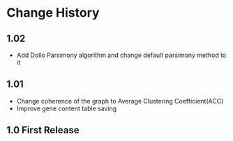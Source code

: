 # Change History


## 1.02

- Add Dollo Parsimony algorithm and change default parsimony method to it

## 1.01

- Change coherence of the graph to Average Clustering Coefficient(ACC)
- Improve gene content table saving

## 1.0 First Release
